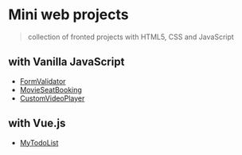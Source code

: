 # Mini web projects

>  collection of fronted projects with HTML5, CSS and JavaScript

 

## with Vanilla JavaScript

* [FormValidator](https://github.com/Jiyoon-park/MiniWebProjects/tree/master/FormValidator)
* [MovieSeatBooking](https://github.com/Jiyoon-park/MiniWebProjects/tree/master/MovieSeatBooking)
* [CustomVideoPlayer](https://github.com/Jiyoon-park/MiniWebProjects/tree/master/CustomVideoPlayer)



## with Vue.js

* [MyTodoList](https://github.com/Jiyoon-park/MiniWebProjects/tree/master/MyTodoList)